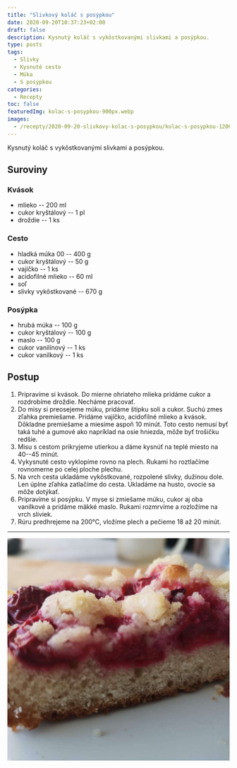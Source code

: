 ```yaml
---
title: "Slivkový koláč s posýpkou"
date: 2020-09-20T10:37:23+02:00
draft: false
description: Kysnutý koláč s vykôstkovanými slivkami a posýpkou.
type: posts
tags:
  - Slivky
  - Kysnuté cesto
  - Múka
  - S posýpkou
categories:
  - Recepty
toc: false
featuredImg: kolac-s-posypkou-900px.webp
images:
  - /recepty/2020-09-20-slivkovy-kolac-s-posypkou/kolac-s-posypkou-1200px.jpg
---
```


Kysnutý koláč s vykôstkovanými slivkami a posýpkou.

## Suroviny

### Kvások

- mlieko -- 200 ml
- cukor kryštálový -- 1 pl
- droždie -- 1 ks

### Cesto

- hladká múka 00 -- 400 g
- cukor kryštálový -- 50 g
- vajíčko -- 1 ks
- acidofilné mlieko -- 60 ml
- soľ
- slivky vykôstkované -- 670 g

### Posýpka

- hrubá múka -- 100 g
- cukor kryštálový -- 100 g
- maslo -- 100 g
- cukor vanilínový -- 1 ks
- cukor vanilkový -- 1 ks

## Postup

1. Pripravíme si kvások. Do mierne ohriateho mlieka pridáme cukor a rozdrobíme droždie. Necháme pracovať.
2. Do misy si preosejeme múku, pridáme štipku soli a cukor. Suchú zmes zľahka premiešame. Pridáme vajíčko, acidofilné mlieko a kvások. Dôkladne premiešame a miesime aspoň 10 minút. Toto cesto nemusí byť taká tuhé a gumové ako napríklad na osie hniezda, môže byť trošičku redšie.
3. Misu s cestom prikryjeme utierkou a dáme kysnúť na teplé miesto na 40--45 minút.
4. Vykysnuté cesto vyklopíme rovno na plech. Rukami ho roztlačíme rovnomerne po celej ploche plechu.
5. Na vrch cesta ukladáme vykôstkované, rozpolené slivky, dužinou dole. Len úplne zľahka zatlačíme do cesta. Ukladáme na husto, ovocie sa môže dotýkať.
6. Pripravíme si posýpku. V myse si zmiešame múku, cukor aj oba vanilkové a pridáme mäkké maslo. Rukami rozmrvíme a rozložíme na vrch sliviek.
7. Rúru predhrejeme na 200°C, vložíme plech a pečieme 18 až 20 minút.

---

![Slivkový koláč s posýpkou](kolac-s-posypkou-1200px.jpg "Koláč s posýpkou (autor: zwieratko, 2020)")
